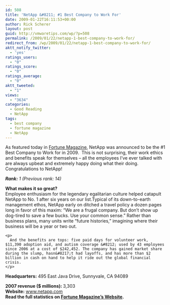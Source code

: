 ```yaml
---
id: 508
title: 'NetApp &#8211; #1 Best Company to Work For'
date: 2009-01-22T16:11:53+00:00
author: Rick Scherer
layout: post
guid: http://vmwaretips.com/wp/?p=508
permalink: /2009/01/22/netapp-1-best-company-to-work-for/
redirect_from: /wp/2009/01/22/netapp-1-best-company-to-work-for/
aktt_notify_twitter:
  - 'yes'
ratings_users:
  - "0"
ratings_score:
  - "0"
ratings_average:
  - "0"
aktt_tweeted:
  - "1"
views:
  - "3634"
categories:
  - Good Reading
  - NetApp
tags:
  - best company
  - fortune magazine
  - NetApp
---
```

<p style="text-align: left;">
  As featured today in <a href="http://money.cnn.com/magazines/fortune/bestcompanies/2009/snapshots/1.html" target="_blank">Fortune Magazine</a>, NetApp was announced to be the #1 Best Company to Work for in 2009.  This is not surprising, their work ethics and benefits speak for themselves &#8211; all the employees I&#8217;ve ever talked with are always upbeat and extremely happy doing what their doing.  Congratulations to NetApp!
</p>

<p style="text-align: left;">
  
</p>

<div class="snapUniqueData">
  <em><strong>Rank:</strong> 1 (Previous rank: 14)</em></p> 
  
  <div class="snapBlurbHed">
    <strong>What makes it so great?</strong>
  </div>
  
  <div class="snapBlurb">
    Employee enthusiasm for the legendary egalitarian culture helped catapult NetApp to No. 1 after six years on our list.Typical of its down-to-earth management ethos, NetApp early on ditched a travel policy a dozen ­pages long in favor of this maxim: &#8220;We are a frugal company. But don&#8217;t show up dog-tired to save a few bucks. Use your common sense.&#8221; Rather than business plans, many units write &#8220;future histories,&#8221; imagining where their business will be a year or two out.</p> 
    
    <p>
      And the benefits are tops: five paid days for volunteer work, $11,390 adoption aid, and autism coverage &#8212; used by 43 employees since 2006 at a cost of $242,452. The company has gained market share during the slump, hasn&#8217;t had layoffs, and has more than $2 billion in cash on hand to help it ride out the global financial crisis.
    </p>
  </div>
  
  <p>
    <strong>Headquarters:</strong> 495 East Java Drive, Sunnyvale, CA 94089
  </p>
  
  <div class="snapBlurb">
    <strong>2007 revenue ($ millions): </strong> 3,303
  </div>
  
  <div class="snapBlurb">
    <strong>Website:</strong> <a href="http://www.netapp.com/" target="_blank">www.netapp.com</a>
  </div>
</div>

<div class="snapBlurb">
  <strong>Read the full statistics on <a href="http://money.cnn.com/magazines/fortune/bestcompanies/2009/snapshots/1.html" target="_blank">Fortune Magazine&#8217;s Website</a>.</strong>
</div>